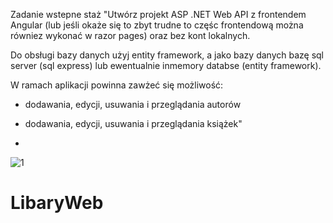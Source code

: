 Zadanie wstepne staż
"Utwórz projekt ASP .NET Web API z frontendem Angular (lub jeśli okaże się to zbyt trudne to częśc frontendową można równiez wykonać w razor pages) oraz bez kont lokalnych.

Do obsługi bazy danych użyj entity framework, a jako bazy danych bazę sql server (sql express) lub ewentualnie inmemory databse (entity framework).

W ramach aplikacji powinna zawżeć się możliwość:

- dodawania, edycji, usuwania i przeglądania autorów

- dodawania, edycji, usuwania i przeglądania książek"
- 

![1](https://user-images.githubusercontent.com/76970415/175759305-439d0ef7-7971-40a2-a2ba-3eb93f331cda.png)

# LibaryWeb
